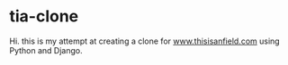 # tia-clone

Hi. this is my attempt at creating a clone for www.thisisanfield.com using Python and Django. 
